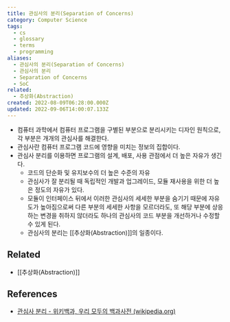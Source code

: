 ```yaml
---
title: 관심사의 분리(Separation of Concerns)
category: Computer Science
tags:
  - cs
  - glossary
  - terms
  - programming
aliases:
  - 관심사의 분리(Separation of Concerns)
  - 관심사의 분리
  - Separation of Concerns
  - SoC
related:
  - 추상화(Abstraction)
created: 2022-08-09T06:28:00.000Z
updated: 2022-09-06T14:00:07.133Z
---
```


- 컴퓨터 과학에서 컴퓨터 프로그램을 구별된 부분으로 분리시키는 디자인 원칙으로, 각 부분은 개개의 관심사를 해결한다.
- 관심사란 컴퓨터 프로그램 코드에 영향을 미치는 정보의 집합이다.
- 관심사 분리를 이용하면 프로그램의 설계, 배포, 사용 관점에서 더 높은 자유가 생긴다.
  - 코드의 단순화 및 유지보수의 더 높은 수준의 자유
  - 관심사가 잘 분리될 때 독립적인 개발과 업그레이드, 모듈 재사용을 위한 더 높은 정도의 자유가 있다.
  - 모듈이 인터페이스 뒤에서 이러한 관심사의 세세한 부분을 숨기기 때문에 자유도가 높아짐으로써 다른 부분의 세세한 사항을 모르더라도, 또 해당 부분에 상응하는 변경을 취하지 않더라도 하나의 관심사의 코드 부분을 개선하거나 수정할 수 있게 된다.
  - 관심사의 분리는 [[추상화(Abstraction)]]의 일종이다.

## Related

- [[추상화(Abstraction)]]

## References

- [관심사 분리 - 위키백과, 우리 모두의 백과사전 (wikipedia.org)](https://ko.wikipedia.org/wiki/%EA%B4%80%EC%8B%AC%EC%82%AC_%EB%B6%84%EB%A6%AC#:~:text=%EC%BB%B4%ED%93%A8%ED%84%B0%20%EA%B3%BC%ED%95%99%EC%97%90%EC%84%9C%20%EA%B4%80%EC%8B%AC%EC%82%AC%20%EB%B6%84%EB%A6%AC,%EC%9D%98%20%EA%B4%80%EC%8B%AC%EC%82%AC%EB%A5%BC%20%ED%95%B4%EA%B2%B0%ED%95%9C%EB%8B%A4.&text=%EA%B4%80%EC%8B%AC%EC%82%AC%20%EB%B6%84%EB%A6%AC%EB%A5%BC%20%EC%9D%B4%EC%9A%A9%ED%95%98%EB%A9%B4,%EC%A0%95%EB%8F%84%EC%9D%98%20%EC%9E%90%EC%9C%A0%EA%B0%80%20%EC%83%9D%EA%B8%B4%EB%8B%A4.)
